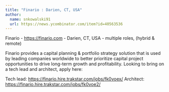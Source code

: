 ```yaml
---
title: "Finario : Darien, CT, USA"
author:
  name: snkowalski91
  url: https://news.ycombinator.com/item?id=40563536
---
```

Finario - <a href="https:&#x2F;&#x2F;finario.com" rel="nofollow">https:&#x2F;&#x2F;finario.com</a> - Darien, CT, USA - multiple roles, (hybrid &amp; remote)

Finario provides a capital planning &amp; portfolio strategy solution that is used by leading companies worldwide to better prioritize capital project opportunities to drive long-term growth and profitability. Looking to bring on a tech lead and architect, apply here:

Tech lead: <a href="https:&#x2F;&#x2F;finario.hire.trakstar.com&#x2F;jobs&#x2F;fk0voex&#x2F;" rel="nofollow">https:&#x2F;&#x2F;finario.hire.trakstar.com&#x2F;jobs&#x2F;fk0voex&#x2F;</a>
Architect: <a href="https:&#x2F;&#x2F;finario.hire.trakstar.com&#x2F;jobs&#x2F;fk0voe2&#x2F;" rel="nofollow">https:&#x2F;&#x2F;finario.hire.trakstar.com&#x2F;jobs&#x2F;fk0voe2&#x2F;</a>
